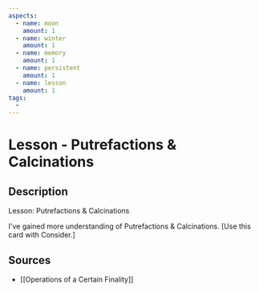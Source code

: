 ```yaml
---
aspects: 
  - name: moon
    amount: 1
  - name: winter
    amount: 1
  - name: memory
    amount: 1
  - name: persistent
    amount: 1
  - name: lesson
    amount: 1
tags:
  - 
---
```


# Lesson - Putrefactions & Calcinations

## Description
Lesson: Putrefactions & Calcinations

I've gained more understanding of Putrefactions & Calcinations. [Use this card with Consider.]
## Sources
- [[Operations of a Certain Finality]]